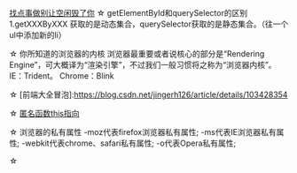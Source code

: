 [找点事做别让空闲毁了你](www.w3school.com.cn)
☆ getElementById和querySelector的区别
    1.getXXXByXXX 获取的是动态集合，querySelector获取的是静态集合。（往一个ul中添加新的li）

☆ 你所知道的浏览器的内核
    浏览器最重要或者说核心的部分是“Rendering Engine”，可大概译为“渲染引擎”，不过我们一般习惯将之称为“浏览器内核”。
    IE：Trident。 Chrome：Blink

☆ [前端大全冒泡]:https://blog.csdn.net/jingerh126/article/details/103428354

☆ [匿名函数this指向](https://www.cnblogs.com/flawlessBlithe/p/8529536.html)

☆ 浏览器的私有属性
    -moz代表firefox浏览器私有属性;
    -ms代表IE浏览器私有属性;
    -webkit代表chrome、safari私有属性;
    -o代表Opera私有属性;

☆ 